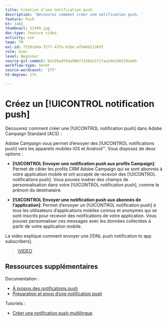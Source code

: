 ```yaml
---
title: Création d’une notification push
description: 'Découvrez comment créer une notification push. '
feature: Push
kt: 1401
thumbnail: 31499.jpg
doc-type: feature video
activity: use
team: TM
exl-id: 7520cb4a-f277-42fa-81be-afb46b21365f
role: User
level: Beginner
source-git-commit: 84195adf94a98bf3150a51f17aa1de1d0329da05
workflow-type: tm+mt
source-wordcount: '177'
ht-degree: 17%

---
```


# Créez un [!UICONTROL notification push]

Découvrez comment créer une [!UICONTROL notification push] dans Adobe Campaign Standard (ACS) :

Adobe Campaign vous permet d’envoyer des [!UICONTROL notifications push] vers les appareils mobiles iOS et Android™. Vous disposez de deux options :

* **[!UICONTROL Envoyer une notification push aux profils Campaign]**: Permet de cibler les profils CRM Adobe Campaign qui se sont abonnés à votre application mobile et ont accepté de recevoir des [!UICONTROL notifications push]. Vous pouvez insérer des champs de personnalisation dans votre [!UICONTROL notification push], comme le prénom du destinataire.

* **[!UICONTROL Envoyer une notification push aux abonnés de l’application]**: Permet d’envoyer un [!UICONTROL notification push] à tous les utilisateurs d’applications mobiles connus et anonymes qui se sont inscrits pour recevoir des notifications de votre application. Vous pouvez personnaliser ces messages avec les données collectées à partir de votre application mobile.

La vidéo explique comment envoyer une [!DNL push notification to app subscribers].

>[!VIDEO](https://video.tv.adobe.com/v/31499?quality=12)

## Ressources supplémentaires

Documentation :

* [À propos des notifications push](https://experienceleague.adobe.com/docs/campaign-standard/using/communication-channels/push-notifications/about-push-notifications.html)
* [Préparation et envoi d’une notification push](https://experienceleague.adobe.com/docs/campaign-standard/using/communication-channels/push-notifications/preparing-and-sending-a-push-notification.html)

Tutoriels :

* [Créer une notification push multilingue](/help/communication-channels/mobile/push-notifications/creating-multilingual-push-notifications.md)
